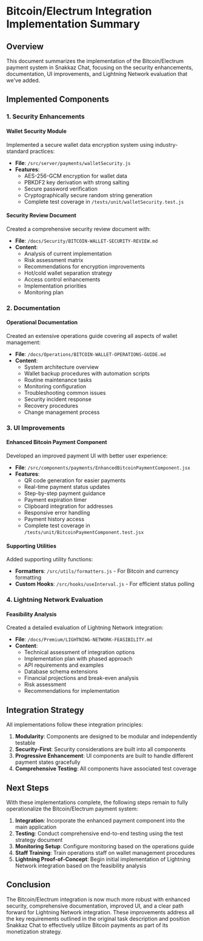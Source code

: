 # Bitcoin/Electrum Integration Implementation Summary

## Overview

This document summarizes the implementation of the Bitcoin/Electrum payment system in Snakkaz Chat, focusing on the security enhancements, documentation, UI improvements, and Lightning Network evaluation that we've added.

## Implemented Components

### 1. Security Enhancements

#### Wallet Security Module
Implemented a secure wallet data encryption system using industry-standard practices:

- **File**: `/src/server/payments/walletSecurity.js`
- **Features**:
  - AES-256-GCM encryption for wallet data
  - PBKDF2 key derivation with strong salting
  - Secure password verification
  - Cryptographically secure random string generation
  - Complete test coverage in `/tests/unit/walletSecurity.test.js`

#### Security Review Document
Created a comprehensive security review document with:

- **File**: `/docs/Security/BITCOIN-WALLET-SECURITY-REVIEW.md`
- **Content**:
  - Analysis of current implementation
  - Risk assessment matrix
  - Recommendations for encryption improvements
  - Hot/cold wallet separation strategy
  - Access control enhancements
  - Implementation priorities
  - Monitoring plan

### 2. Documentation

#### Operational Documentation
Created an extensive operations guide covering all aspects of wallet management:

- **File**: `/docs/Operations/BITCOIN-WALLET-OPERATIONS-GUIDE.md`
- **Content**:
  - System architecture overview
  - Wallet backup procedures with automation scripts
  - Routine maintenance tasks
  - Monitoring configuration
  - Troubleshooting common issues
  - Security incident response
  - Recovery procedures
  - Change management process

### 3. UI Improvements

#### Enhanced Bitcoin Payment Component
Developed an improved payment UI with better user experience:

- **File**: `/src/components/payments/EnhancedBitcoinPaymentComponent.jsx`
- **Features**:
  - QR code generation for easier payments
  - Real-time payment status updates
  - Step-by-step payment guidance
  - Payment expiration timer
  - Clipboard integration for addresses
  - Responsive error handling
  - Payment history access
  - Complete test coverage in `/tests/unit/BitcoinPaymentComponent.test.jsx`

#### Supporting Utilities
Added supporting utility functions:

- **Formatters**: `/src/utils/formatters.js` - For Bitcoin and currency formatting
- **Custom Hooks**: `/src/hooks/useInterval.js` - For efficient status polling

### 4. Lightning Network Evaluation

#### Feasibility Analysis
Created a detailed evaluation of Lightning Network integration:

- **File**: `/docs/Premium/LIGHTNING-NETWORK-FEASIBILITY.md`
- **Content**:
  - Technical assessment of integration options
  - Implementation plan with phased approach
  - API requirements and examples
  - Database schema extensions
  - Financial projections and break-even analysis
  - Risk assessment
  - Recommendations for implementation

## Integration Strategy

All implementations follow these integration principles:

1. **Modularity**: Components are designed to be modular and independently testable
2. **Security-First**: Security considerations are built into all components
3. **Progressive Enhancement**: UI components are built to handle different payment states gracefully
4. **Comprehensive Testing**: All components have associated test coverage

## Next Steps

With these implementations complete, the following steps remain to fully operationalize the Bitcoin/Electrum payment system:

1. **Integration**: Incorporate the enhanced payment component into the main application
2. **Testing**: Conduct comprehensive end-to-end testing using the test strategy document
3. **Monitoring Setup**: Configure monitoring based on the operations guide
4. **Staff Training**: Train operations staff on wallet management procedures
5. **Lightning Proof-of-Concept**: Begin initial implementation of Lightning Network integration based on the feasibility analysis

## Conclusion

The Bitcoin/Electrum integration is now much more robust with enhanced security, comprehensive documentation, improved UI, and a clear path forward for Lightning Network integration. These improvements address all the key requirements outlined in the original task description and position Snakkaz Chat to effectively utilize Bitcoin payments as part of its monetization strategy.
